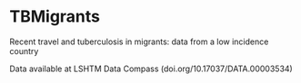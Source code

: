 # TBMigrants
Recent travel and tuberculosis in migrants: data from a low incidence country

Data available at LSHTM Data Compass (doi.org/10.17037/DATA.00003534)

